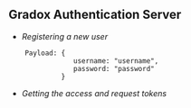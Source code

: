 ## Gradox Authentication Server


* *Registering a new user*
```POST localhost:8899/userauth/register
	Payload: { 
				username: "username",
				password: "password"
	 	     }
```

* *Getting the access and request tokens*
```curl client:secret@localhost:8899/userauth/oauth/token -d username={username} -d password={password} -d grant_type=password
```